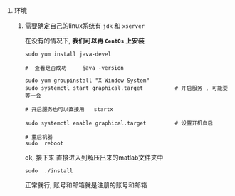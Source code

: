 1. 环境

   1. 需要确定自己的linux系统有 `jdk` 和 `xserver`

      在没有的情况下, **我们可以再  `CentOs` 上安装**

      ```
      sudo yum install java-devel
      
      #  查看是否成功     java -version
      
      sudo yum groupinstall "X Window System"
      sudo systemctl start graphical.target          # 开启服务 , 可能要等一会
      
      # 开启服务也可以直接用   startx
      
      sudo systemctl enable graphical.target         # 设置开机自启
      
      # 重启机器
      sudo  reboot
      ```

      ok, 接下来 直接进入到解压出来的matlab文件夹中

      ```
      sudo  ./install
      ```

      正常就行, 账号和邮箱就是注册的账号和邮箱